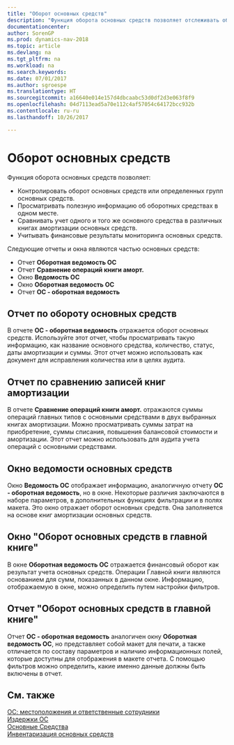 ```yaml
---
title: "Оборот основных средств"
description: "Функция оборота основных средств позволяет отслеживать оборот основных средств или определенных групп основных средств, просматривать полезную информацию об основных средствах в одном месте и т. п."
documentationcenter: 
author: SorenGP
ms.prod: dynamics-nav-2018
ms.topic: article
ms.devlang: na
ms.tgt_pltfrm: na
ms.workload: na
ms.search.keywords: 
ms.date: 07/01/2017
ms.author: sgroespe
ms.translationtype: HT
ms.sourcegitcommit: a16640e014e157d4dbcaabc53d0df2d3e063f8f9
ms.openlocfilehash: 04d7113ead5a70e112c4af57054c64172bcc932b
ms.contentlocale: ru-ru
ms.lasthandoff: 10/26/2017

---
```

# <a name="fixed-asset-turnover"></a>Оборот основных средств
Функция оборота основных средств позволяет:  

- Контролировать оборот основных средств или определенных групп основных средств.  
- Просматривать полезную информацию об оборотных средствах в одном месте.  
- Сравнивать учет одного и того же основного средства в различных книгах амортизации основных средств.  
- Учитывать финансовые результаты мониторинга основных средств.  

Следующие отчеты и окна являются частью основных средств:  

- Отчет **Оборотная ведомость ОС**  
- Отчет **Сравнение операций книги аморт.**  
- Окно **Ведомость ОС**  
- Окно **Оборотная ведомость ОС**  
- Отчет **ОС - оборотная ведомость**  

## <a name="fixed-asset-turnover-report"></a>Отчет по обороту основных средств  
В отчете **ОС - оборотная ведомость** отражается оборот основных средств. Используйте этот отчет, чтобы просматривать такую информацию, как название основного средства, количество, статус, даты амортизации и суммы. Этот отчет можно использовать как документ для исправления количества или в целях аудита.  

## <a name="comparing-depreciation-book-entries-report"></a>Отчет по сравнению записей книг амортизации  
В отчете **Сравнение операций книги аморт.** отражаются суммы операций главных типов с основными средствами в двух выбранных книгах амортизации. Можно просматривать суммы затрат на приобретение, суммы списания, повышения балансовой стоимости и амортизации. Этот отчет можно использовать для аудита учета операций с основными средствами.  

## <a name="fixed-asset-sheet-window"></a>Окно ведомости основных средств  
Окно **Ведомость ОС** отображает информацию, аналогичную отчету **ОС - оборотная ведомость**, но в окне. Некоторые различия заключаются в наборе параметров, в дополнительных функциях фильтрации и в полях макета. Это окно отражает оборот основных средств. Она заполняется на основе книг амортизации основных средств.  

## <a name="fixed-asset-general-ledger-turnover-window"></a>Окно "Оборот основных средств в главной книге"  
В окне **Оборотная ведомость ОС** отражается финансовый оборот как результат учета основных средств. Операции Главной книги являются основанием для сумм, показанных в данном окне. Информацию, отображаемую в окне, можно определить путем настройки фильтров.  

## <a name="fixed-asset-general-ledger-turnover-report"></a>Отчет "Оборот основных средств в главной книге"  
Отчет **ОС - оборотная ведомость** аналогичен окну **Оборотная ведомость ОС**, но представляет собой макет для печати, а также отличается по составу параметров и наличию информационных полей, которые доступны для отображения в макете отчета. С помощью фильтров можно определить, какие именно данные должны быть включены в отчет.  

## <a name="see-also"></a>См. также  
[ОС: местоположения и ответственные сотрудники](fixed-asset-locations-and-employees.md)   
[Издержки ОС](fixed-asset-charges.md)   
[Основные Средства](fixed-assets.md)   
[Инвентаризация основных средств](fixed-asset-inventory.md)

